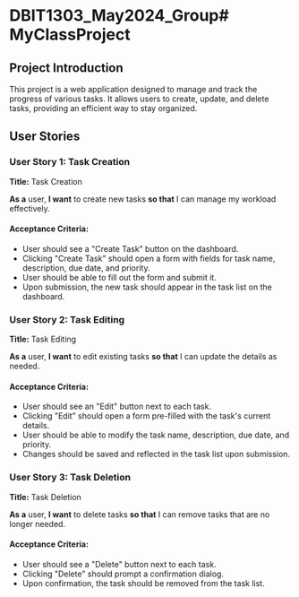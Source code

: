 # DBIT1303_May2024_Group# MyClassProject

## Project Introduction
This project is a web application designed to manage and track the progress of various tasks. It allows users to create, update, and delete tasks, providing an efficient way to stay organized.

## User Stories

### User Story 1: Task Creation
**Title:** Task Creation

**As a** user, **I want** to create new tasks **so that** I can manage my workload effectively.

#### Acceptance Criteria:
- User should see a "Create Task" button on the dashboard.
- Clicking "Create Task" should open a form with fields for task name, description, due date, and priority.
- User should be able to fill out the form and submit it.
- Upon submission, the new task should appear in the task list on the dashboard.

### User Story 2: Task Editing
**Title:** Task Editing

**As a** user, **I want** to edit existing tasks **so that** I can update the details as needed.

#### Acceptance Criteria:
- User should see an "Edit" button next to each task.
- Clicking "Edit" should open a form pre-filled with the task's current details.
- User should be able to modify the task name, description, due date, and priority.
- Changes should be saved and reflected in the task list upon submission.

### User Story 3: Task Deletion
**Title:** Task Deletion

**As a** user, **I want** to delete tasks **so that** I can remove tasks that are no longer needed.

#### Acceptance Criteria:
- User should see a "Delete" button next to each task.
- Clicking "Delete" should prompt a confirmation dialog.
- Upon confirmation, the task should be removed from the task list.

